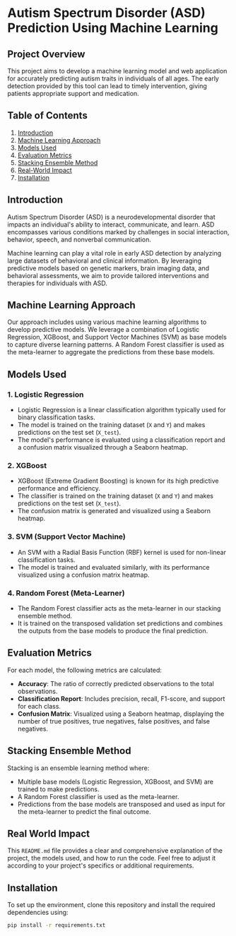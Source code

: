 # Autism Spectrum Disorder (ASD) Prediction Using Machine Learning

## Project Overview
This project aims to develop a machine learning model and web application for accurately predicting autism traits in individuals of all ages. The early detection provided by this tool can lead to timely intervention, giving patients appropriate support and medication.

## Table of Contents
1. [Introduction](#introduction)
2. [Machine Learning Approach](#machine-learning-approach)
3. [Models Used](#models-used)
4. [Evaluation Metrics](#evaluation-metrics)
5. [Stacking Ensemble Method](#stacking-ensemble-method)
6. [Real-World Impact](#real-world-impact)
7. [Installation](#installation)


## Introduction
Autism Spectrum Disorder (ASD) is a neurodevelopmental disorder that impacts an individual's ability to interact, communicate, and learn. ASD encompasses various conditions marked by challenges in social interaction, behavior, speech, and nonverbal communication.

Machine learning can play a vital role in early ASD detection by analyzing large datasets of behavioral and clinical information. By leveraging predictive models based on genetic markers, brain imaging data, and behavioral assessments, we aim to provide tailored interventions and therapies for individuals with ASD.

## Machine Learning Approach
Our approach includes using various machine learning algorithms to develop predictive models. We leverage a combination of Logistic Regression, XGBoost, and Support Vector Machines (SVM) as base models to capture diverse learning patterns. A Random Forest classifier is used as the meta-learner to aggregate the predictions from these base models.

## Models Used
### 1. Logistic Regression
- Logistic Regression is a linear classification algorithm typically used for binary classification tasks.
- The model is trained on the training dataset (`X` and `Y`) and makes predictions on the test set (`X_test`).
- The model's performance is evaluated using a classification report and a confusion matrix visualized through a Seaborn heatmap.

### 2. XGBoost
- XGBoost (Extreme Gradient Boosting) is known for its high predictive performance and efficiency.
- The classifier is trained on the training dataset (`X` and `Y`) and makes predictions on the test set (`X_test`).
- The confusion matrix is generated and visualized using a Seaborn heatmap.

### 3. SVM (Support Vector Machine)
- An SVM with a Radial Basis Function (RBF) kernel is used for non-linear classification tasks.
- The model is trained and evaluated similarly, with its performance visualized using a confusion matrix heatmap.

### 4. Random Forest (Meta-Learner)
- The Random Forest classifier acts as the meta-learner in our stacking ensemble method.
- It is trained on the transposed validation set predictions and combines the outputs from the base models to produce the final prediction.

## Evaluation Metrics
For each model, the following metrics are calculated:
- **Accuracy**: The ratio of correctly predicted observations to the total observations.
- **Classification Report**: Includes precision, recall, F1-score, and support for each class.
- **Confusion Matrix**: Visualized using a Seaborn heatmap, displaying the number of true positives, true negatives, false positives, and false negatives.

## Stacking Ensemble Method
Stacking is an ensemble learning method where:
- Multiple base models (Logistic Regression, XGBoost, and SVM) are trained to make predictions.
- A Random Forest classifier is used as the meta-learner.
- Predictions from the base models are transposed and used as input for the meta-learner to predict the final outcome.

## Real World Impact
This `README.md` file provides a clear and comprehensive explanation of the project, the models used, and how to run the code. Feel free to adjust it according to your project's specifics or additional requirements.


## Installation
To set up the environment, clone this repository and install the required dependencies using:
```bash
pip install -r requirements.txt
